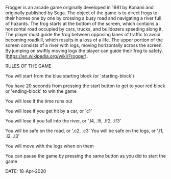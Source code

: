 Frogger is an arcade game originally developed in 1981 by Konami and originally published by Sega. The object of the game is to direct frogs to their homes one by one by crossing a busy road and navigating a river full of hazards. The frog starts at the bottom of the screen, which contains a horizontal road occupied by cars, trucks, and bulldozers speeding along it. The player must guide the frog between opposing lanes of traffic to avoid becoming roadkill, which results in a loss of a life. The upper portion of the screen consists of a river with logs, moving horizontally across the screen. By jumping on swiftly moving logs the player can guide their frog to safety. (https://en.wikipedia.org/wiki/Frogger).

RULES OF THE GAME

You will start from the blue starting block (or 'starting-block')

You have 20 seconds from pressing the start button to get to your red block or 'ending-block' to win the game

You will lose if the time runs out

You will lose if you get hit by a car, or 'c1'

You will lose if you fall into the river, or '.l4, .l5, .lf2, .lf3'

You will be safe on the road, or '.c2, .c3'
You will be safe on the logs, or '.l1, .l2, .l3'

You will move with the logs when on them

You can pause the game by pressing the same button as you did to start the game

DATE: 18-Apr-2020